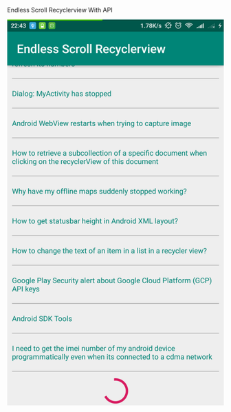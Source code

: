 Endless Scroll Recyclerview With API

![alt text](https://raw.githubusercontent.com/adit97/Endless-Scroll-Recyclerview-With-API/master/ss.png)

